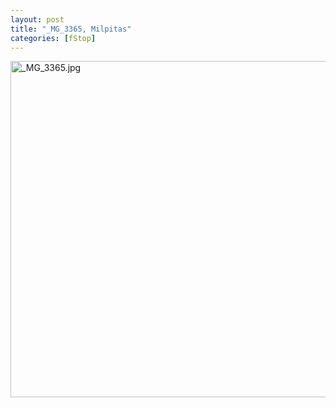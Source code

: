 ```yaml
---
layout: post
title: "_MG_3365, Milpitas"
categories: [fStop]
---
```

<img alt="_MG_3365.jpg" src="http://www.botzilla.com/blog/pix2009/_MG_3365.jpg" width="807" height="538" border="0" />


<!--more-->

